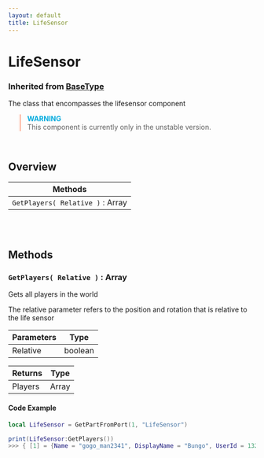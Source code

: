```yaml
---
layout: default
title: LifeSensor
---
```


# LifeSensor
### Inherited from [BaseType](https://realbongochongo.github.io/cosmicjunk.lua/docs/types/base/basetype)

The class that encompasses the lifesensor component

<blockquote style="border-left: 1px solid #f52;">
    <strong style="color: #0ad;">WARNING</strong><br>
    This component is currently only in the unstable version.
</blockquote><br>

## Overview

| Methods                            |
| ---------------------------------- |
| `GetPlayers( Relative )` : Array   |

<br />
<br />

## Methods

### `GetPlayers( Relative )` : Array

Gets all players in the world

The relative parameter refers to the position and rotation that is relative to the life sensor

| Parameters    | Type     |
| ------------- | -------- |
| Relative      | boolean  |

| Returns       | Type   |
| ------------- | ------ |
| Players       | Array  |

#### Code Example

```lua
local LifeSensor = GetPartFromPort(1, "LifeSensor")

print(LifeSensor:GetPlayers())
>>> { [1] = {Name = "gogo_man2341", DisplayName = "Bungo", UserId = 1328749, Position = 0, 100, 0, CFrame = <insert cframe>} }
```
